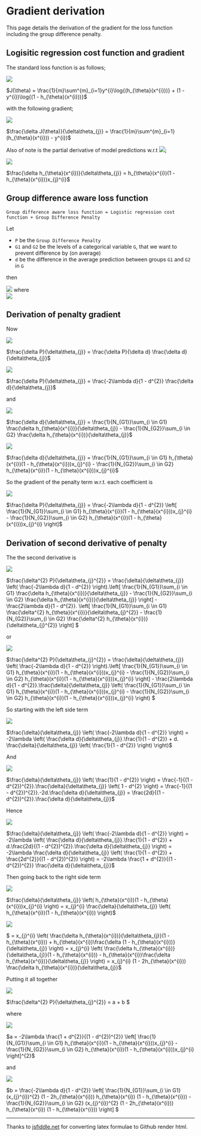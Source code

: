 # Gradient derivation

This page details the derivation of the gradient for the loss function including the group difference penalty.

## Logisitic regression cost function and gradient

The standard loss function is as follows;

<img src="https://render.githubusercontent.com/render/math?math=%24J(%5Ctheta)%20%3D%20%5Cfrac%7B1%7D%7Bm%7D%5Csum%5E%7Bm%7D_%7Bi%3D1%7Dy%5E%7Bi%7D%5Clog%7B(h_%7B%5Ctheta%7D(x%5E%7Bi%7D))%7D%20%2B%20(1%20-%20y%5E%7Bi%7D)%5Clog%7B(1%20-%20h_%7B%5Ctheta%7D(x%5E%7Bi%7D))%7D%24">

$J(\theta) = \frac{1}{m}\sum^{m}_{i=1}y^{i}\log{(h_{\theta}(x^{i}))} + (1 - y^{i})\log{(1 - h_{\theta}(x^{i}))}$

with the following gradient;

<img src="https://render.githubusercontent.com/render/math?math=%24%5Cfrac%7B%5Cdelta%20J(%5Ctheta)%7D%7B%5Cdelta%5Ctheta_%7Bj%7D%7D%20%3D%20%5Cfrac%7B1%7D%7Bm%7D%5Csum%5E%7Bm%7D_%7Bi%3D1%7D(h_%7B%5Ctheta%7D(x%5E%7Bi%7D))%20-%20y%5E%7Bi%7D)%24">

$\frac{\delta J(\theta)}{\delta\theta_{j}} = \frac{1}{m}\sum^{m}_{i=1}(h_{\theta}(x^{i})) - y^{i})$

Also of note is the partial derivative of model predictions w.r.t <img src="https://render.githubusercontent.com/render/math?math=%24%5Ctheta_%7Bj%7D%24">;

<img src="https://render.githubusercontent.com/render/math?math=%24%5Cfrac%7B%5Cdelta%20h_%7B%5Ctheta%7D(x%5E%7Bi%7D)%7D%7B%5Cdelta%5Ctheta_%7Bj%7D%7D%20%3D%20h_%7B%5Ctheta%7D(x%5E%7Bi%7D)(1%20-%20h_%7B%5Ctheta%7D(x%5E%7Bi%7D))x_%7Bj%7D%5E%7Bi%7D%24">

$\frac{\delta h_{\theta}(x^{i})}{\delta\theta_{j}} = h_{\theta}(x^{i})(1 - h_{\theta}(x^{i}))x_{j}^{i}$

## Group difference aware loss function

`Group difference aware loss function = Logistic regression cost function + Group Difference Penalty`

Let 
- `P` be the `Group Difference Penalty` 
- `G1` and `G2` be the levels of a categorical variable `G`, that we want to prevent difference by (on average)
- `d` be the difference in the average prediction between groups `G1` and `G2` in `G`

then

<img src="https://render.githubusercontent.com/render/math?math=%24P%20%3D%20%5Clambda%5Clog%7B(1%20-%20d%5E%7B2%7D)%7D%24"> where <br>
<img src="https://render.githubusercontent.com/render/math?math=%24d%20%3D%20%5Cfrac%7B1%7D%7BN_%7BG1%7D%7D%5Csum_%7Bi%20%5Cin%20G1%7Dh_%7B%5Ctheta%7D(x%5E%7Bi%7D)%20-%20%5Cfrac%7B1%7D%7BN_%7BG2%7D%7D%5Csum_%7Bi%20%5Cin%20G2%7Dh_%7B%5Ctheta%7D(x%5E%7Bi%7D)%24"> 

## Derivation of penalty gradient

Now 

<img src="https://render.githubusercontent.com/render/math?math=%24%5Cfrac%7B%5Cdelta%20P%7D%7B%5Cdelta%5Ctheta_%7Bj%7D%7D%20%3D%20%5Cfrac%7B%5Cdelta%20P%7D%7B%5Cdelta%20d%7D%20%5Cfrac%7B%5Cdelta%20d%7D%7B%5Cdelta%5Ctheta_%7Bj%7D%7D%24">

$\frac{\delta P}{\delta\theta_{j}} = \frac{\delta P}{\delta d} \frac{\delta d}{\delta\theta_{j}}$

<img src="https://render.githubusercontent.com/render/math?math=%24%5Cfrac%7B%5Cdelta%20P%7D%7B%5Cdelta%5Ctheta_%7Bj%7D%7D%20%3D%20%5Cfrac%7B-2%5Clambda%20d%7D%7B1%20-%20d%5E%7B2%7D%7D%20%5Cfrac%7B%5Cdelta%20d%7D%7B%5Cdelta%5Ctheta_%7Bj%7D%7D%24">

$\frac{\delta P}{\delta\theta_{j}} = \frac{-2\lambda d}{1 - d^{2}} \frac{\delta d}{\delta\theta_{j}}$

and

<img src="https://render.githubusercontent.com/render/math?math=%24%5Cfrac%7B%5Cdelta%20d%7D%7B%5Cdelta%5Ctheta_%7Bj%7D%7D%20%3D%20%5Cfrac%7B1%7D%7BN_%7BG1%7D%7D%5Csum_%7Bi%20%5Cin%20G1%7D%20%5Cfrac%7B%5Cdelta%20h_%7B%5Ctheta%7D(x%5E%7Bi%7D)%7D%7B%5Cdelta%5Ctheta_%7Bj%7D%7D%20-%20%5Cfrac%7B1%7D%7BN_%7BG2%7D%7D%5Csum_%7Bi%20%5Cin%20G2%7D%20%5Cfrac%7B%5Cdelta%20h_%7B%5Ctheta%7D(x%5E%7Bi%7D)%7D%7B%5Cdelta%5Ctheta_%7Bj%7D%7D%24">

$\frac{\delta d}{\delta\theta_{j}} = \frac{1}{N_{G1}}\sum_{i \in G1} \frac{\delta h_{\theta}(x^{i})}{\delta\theta_{j}} - \frac{1}{N_{G2}}\sum_{i \in G2} \frac{\delta h_{\theta}(x^{i})}{\delta\theta_{j}}$

<img src="https://render.githubusercontent.com/render/math?math=%24%5Cfrac%7B%5Cdelta%20d%7D%7B%5Cdelta%5Ctheta_%7Bj%7D%7D%20%3D%20%5Cfrac%7B1%7D%7BN_%7BG1%7D%7D%5Csum_%7Bi%20%5Cin%20G1%7D%20h_%7B%5Ctheta%7D(x%5E%7Bi%7D)(1%20-%20h_%7B%5Ctheta%7D(x%5E%7Bi%7D))x_%7Bj%7D%5E%7Bi%7D%20-%20%5Cfrac%7B1%7D%7BN_%7BG2%7D%7D%5Csum_%7Bi%20%5Cin%20G2%7D%20h_%7B%5Ctheta%7D(x%5E%7Bi%7D)(1%20-%20h_%7B%5Ctheta%7D(x%5E%7Bi%7D))x_%7Bj%7D%5E%7Bi%7D%24">

$\frac{\delta d}{\delta\theta_{j}} = \frac{1}{N_{G1}}\sum_{i \in G1} h_{\theta}(x^{i})(1 - h_{\theta}(x^{i}))x_{j}^{i} - \frac{1}{N_{G2}}\sum_{i \in G2} h_{\theta}(x^{i})(1 - h_{\theta}(x^{i}))x_{j}^{i}$

So the gradient of the penalty term w.r.t. each coefficient is

<img src="https://render.githubusercontent.com/render/math?math=%24%5Cfrac%7B%5Cdelta%20P%7D%7B%5Cdelta%5Ctheta_%7Bj%7D%7D%20%3D%20%5Cfrac%7B-2%5Clambda%20d%7D%7B1%20-%20d%5E%7B2%7D%7D%20%5Cleft%5B%20%5Cfrac%7B1%7D%7BN_%7BG1%7D%7D%5Csum_%7Bi%20%5Cin%20G1%7D%20h_%7B%5Ctheta%7D(x%5E%7Bi%7D)(1%20-%20h_%7B%5Ctheta%7D(x%5E%7Bi%7D))x_%7Bj%7D%5E%7Bi%7D%20-%20%5Cfrac%7B1%7D%7BN_%7BG2%7D%7D%5Csum_%7Bi%20%5Cin%20G2%7D%20h_%7B%5Ctheta%7D(x%5E%7Bi%7D)(1%20-%20h_%7B%5Ctheta%7D(x%5E%7Bi%7D))x_%7Bj%7D%5E%7Bi%7D%20%5Cright%5D%24">

$\frac{\delta P}{\delta\theta_{j}} = \frac{-2\lambda d}{1 - d^{2}} \left[ \frac{1}{N_{G1}}\sum_{i \in G1} h_{\theta}(x^{i})(1 - h_{\theta}(x^{i}))x_{j}^{i} - \frac{1}{N_{G2}}\sum_{i \in G2} h_{\theta}(x^{i})(1 - h_{\theta}(x^{i}))x_{j}^{i} \right]$

## Derivation of second derivative of penalty

The the second derivative is

<img src="https://render.githubusercontent.com/render/math?math=%24%5Cfrac%7B%5Cdelta%5E%7B2%7D%20P%7D%7B%5Cdelta%5Ctheta_%7Bj%7D%5E%7B2%7D%7D%20%3D%20%5Cfrac%7B%5Cdelta%7D%7B%5Cdelta%5Ctheta_%7Bj%7D%7D%20%5Cleft(%20%5Cfrac%7B-2%5Clambda%20d%7D%7B1%20-%20d%5E%7B2%7D%7D%20%5Cright).%5Cleft%5B%20%5Cfrac%7B1%7D%7BN_%7BG1%7D%7D%5Csum_%7Bi%20%5Cin%20G1%7D%20%5Cfrac%7B%5Cdelta%20h_%7B%5Ctheta%7D(x%5E%7Bi%7D)%7D%7B%5Cdelta%5Ctheta_%7Bj%7D%7D%20-%20%5Cfrac%7B1%7D%7BN_%7BG2%7D%7D%5Csum_%7Bi%20%5Cin%20G2%7D%20%5Cfrac%7B%5Cdelta%20h_%7B%5Ctheta%7D(x%5E%7Bi%7D)%7D%7B%5Cdelta%5Ctheta_%7Bj%7D%7D%20%5Cright%5D%20-%20%5Cfrac%7B2%5Clambda%20d%7D%7B1%20-%20d%5E%7B2%7D%7D.%20%5Cleft%5B%20%5Cfrac%7B1%7D%7BN_%7BG1%7D%7D%5Csum_%7Bi%20%5Cin%20G1%7D%20%5Cfrac%7B%5Cdelta%5E%7B2%7D%20h_%7B%5Ctheta%7D(x%5E%7Bi%7D)%7D%7B%5Cdelta%5Ctheta_%7Bj%7D%5E%7B2%7D%7D%20-%20%5Cfrac%7B1%7D%7BN_%7BG2%7D%7D%5Csum_%7Bi%20%5Cin%20G2%7D%20%5Cfrac%7B%5Cdelta%5E%7B2%7D%20h_%7B%5Ctheta%7D(x%5E%7Bi%7D)%7D%7B%5Cdelta%5Ctheta_%7Bj%7D%5E%7B2%7D%7D%20%5Cright%5D%20%24">

$\frac{\delta^{2} P}{\delta\theta_{j}^{2}} = \frac{\delta}{\delta\theta_{j}} \left( \frac{-2\lambda d}{1 - d^{2}} \right).\left[ \frac{1}{N_{G1}}\sum_{i \in G1} \frac{\delta h_{\theta}(x^{i})}{\delta\theta_{j}} - \frac{1}{N_{G2}}\sum_{i \in G2} \frac{\delta h_{\theta}(x^{i})}{\delta\theta_{j}} \right] - \frac{2\lambda d}{1 - d^{2}}. \left[ \frac{1}{N_{G1}}\sum_{i \in G1} \frac{\delta^{2} h_{\theta}(x^{i})}{\delta\theta_{j}^{2}} - \frac{1}{N_{G2}}\sum_{i \in G2} \frac{\delta^{2} h_{\theta}(x^{i})}{\delta\theta_{j}^{2}} \right] $

or 

<img src="https://render.githubusercontent.com/render/math?math=%24%5Cfrac%7B%5Cdelta%5E%7B2%7D%20P%7D%7B%5Cdelta%5Ctheta_%7Bj%7D%5E%7B2%7D%7D%20%3D%20%5Cfrac%7B%5Cdelta%7D%7B%5Cdelta%5Ctheta_%7Bj%7D%7D%20%5Cleft(%20%5Cfrac%7B-2%5Clambda%20d%7D%7B1%20-%20d%5E%7B2%7D%7D%20%5Cright).%5Cleft%5B%20%5Cfrac%7B1%7D%7BN_%7BG1%7D%7D%5Csum_%7Bi%20%5Cin%20G1%7D%20h_%7B%5Ctheta%7D(x%5E%7Bi%7D)(1%20-%20h_%7B%5Ctheta%7D(x%5E%7Bi%7D))x_%7Bj%7D%5E%7Bi%7D%20-%20%5Cfrac%7B1%7D%7BN_%7BG2%7D%7D%5Csum_%7Bi%20%5Cin%20G2%7D%20h_%7B%5Ctheta%7D(x%5E%7Bi%7D)(1%20-%20h_%7B%5Ctheta%7D(x%5E%7Bi%7D))x_%7Bj%7D%5E%7Bi%7D%20%5Cright%5D%20-%20%5Cfrac%7B2%5Clambda%20d%7D%7B1%20-%20d%5E%7B2%7D%7D.%5Cfrac%7B%5Cdelta%7D%7B%5Cdelta%5Ctheta_%7Bj%7D%7D%20%5Cleft(%20%5Cfrac%7B1%7D%7BN_%7BG1%7D%7D%5Csum_%7Bi%20%5Cin%20G1%7D%20h_%7B%5Ctheta%7D(x%5E%7Bi%7D)(1%20-%20h_%7B%5Ctheta%7D(x%5E%7Bi%7D))x_%7Bj%7D%5E%7Bi%7D%20-%20%5Cfrac%7B1%7D%7BN_%7BG2%7D%7D%5Csum_%7Bi%20%5Cin%20G2%7D%20h_%7B%5Ctheta%7D(x%5E%7Bi%7D)(1%20-%20h_%7B%5Ctheta%7D(x%5E%7Bi%7D))x_%7Bj%7D%5E%7Bi%7D%20%5Cright)%20%24">

$\frac{\delta^{2} P}{\delta\theta_{j}^{2}} = \frac{\delta}{\delta\theta_{j}} \left( \frac{-2\lambda d}{1 - d^{2}} \right).\left[ \frac{1}{N_{G1}}\sum_{i \in G1} h_{\theta}(x^{i})(1 - h_{\theta}(x^{i}))x_{j}^{i} - \frac{1}{N_{G2}}\sum_{i \in G2} h_{\theta}(x^{i})(1 - h_{\theta}(x^{i}))x_{j}^{i} \right] - \frac{2\lambda d}{1 - d^{2}}.\frac{\delta}{\delta\theta_{j}} \left( \frac{1}{N_{G1}}\sum_{i \in G1} h_{\theta}(x^{i})(1 - h_{\theta}(x^{i}))x_{j}^{i} - \frac{1}{N_{G2}}\sum_{i \in G2} h_{\theta}(x^{i})(1 - h_{\theta}(x^{i}))x_{j}^{i} \right) $

So starting with the left side term

<img src="https://render.githubusercontent.com/render/math?math=%24%5Cfrac%7B%5Cdelta%7D%7B%5Cdelta%5Ctheta_%7Bj%7D%7D%20%5Cleft(%20%5Cfrac%7B-2%5Clambda%20d%7D%7B1%20-%20d%5E%7B2%7D%7D%20%5Cright)%20%3D%20-2%5Clambda%20%5Cleft(%20%5Cfrac%7B%5Cdelta%20d%7D%7B%5Cdelta%5Ctheta_%7Bj%7D%7D.%5Cfrac%7B1%7D%7B1%20-%20d%5E%7B2%7D%7D%20%2B%20d.%20%5Cfrac%7B%5Cdelta%7D%7B%5Cdelta%5Ctheta_%7Bj%7D%7D%20%5Cleft(%20%5Cfrac%7B1%7D%7B1%20-%20d%5E%7B2%7D%7D%20%5Cright)%20%5Cright)%24">

$\frac{\delta}{\delta\theta_{j}} \left( \frac{-2\lambda d}{1 - d^{2}} \right) = -2\lambda \left( \frac{\delta d}{\delta\theta_{j}}.\frac{1}{1 - d^{2}} + d. \frac{\delta}{\delta\theta_{j}} \left( \frac{1}{1 - d^{2}} \right) \right)$

And 

<img src="https://render.githubusercontent.com/render/math?math=%24%5Cfrac%7B%5Cdelta%7D%7B%5Cdelta%5Ctheta_%7Bj%7D%7D%20%5Cleft(%20%5Cfrac%7B1%7D%7B1%20-%20d%5E%7B2%7D%7D%20%5Cright)%20%3D%20%5Cfrac%7B-1%7D%7B(1%20-%20d%5E%7B2%7D)%5E%7B2%7D%7D.%5Cfrac%7B%5Cdelta%7D%7B%5Cdelta%5Ctheta_%7Bj%7D%7D%20%5Cleft(%201%20-%20d%5E%7B2%7D%20%5Cright)%20%3D%20%5Cfrac%7B-1%7D%7B(1%20-%20d%5E%7B2%7D)%5E%7B2%7D%7D.-2d.%5Cfrac%7B%5Cdelta%20d%7D%7B%5Cdelta%5Ctheta_%7Bj%7D%7D%20%3D%20%5Cfrac%7B2d%7D%7B(1%20-%20d%5E%7B2%7D)%5E%7B2%7D%7D.%5Cfrac%7B%5Cdelta%20d%7D%7B%5Cdelta%5Ctheta_%7Bj%7D%7D%24">

$\frac{\delta}{\delta\theta_{j}} \left( \frac{1}{1 - d^{2}} \right) = \frac{-1}{(1 - d^{2})^{2}}.\frac{\delta}{\delta\theta_{j}} \left( 1 - d^{2} \right) = \frac{-1}{(1 - d^{2})^{2}}.-2d.\frac{\delta d}{\delta\theta_{j}} = \frac{2d}{(1 - d^{2})^{2}}.\frac{\delta d}{\delta\theta_{j}}$

Hence 

<img src="https://render.githubusercontent.com/render/math?math=%24%5Cfrac%7B%5Cdelta%7D%7B%5Cdelta%5Ctheta_%7Bj%7D%7D%20%5Cleft(%20%5Cfrac%7B-2%5Clambda%20d%7D%7B1%20-%20d%5E%7B2%7D%7D%20%5Cright)%20%3D%20-2%5Clambda%20%5Cleft(%20%5Cfrac%7B%5Cdelta%20d%7D%7B%5Cdelta%5Ctheta_%7Bj%7D%7D.%5Cfrac%7B1%7D%7B1%20-%20d%5E%7B2%7D%7D%20%2B%20d.%5Cfrac%7B2d%7D%7B(1%20-%20d%5E%7B2%7D)%5E%7B2%7D%7D.%5Cfrac%7B%5Cdelta%20d%7D%7B%5Cdelta%5Ctheta_%7Bj%7D%7D%20%5Cright)%20%3D%20-2%5Clambda%20%5Cfrac%7B%5Cdelta%20d%7D%7B%5Cdelta%5Ctheta_%7Bj%7D%7D%20%5Cleft(%20%5Cfrac%7B1%7D%7B1%20-%20d%5E%7B2%7D%7D%20%2B%20%5Cfrac%7B2d%5E%7B2%7D%7D%7B(1%20-%20d%5E%7B2%7D)%5E%7B2%7D%7D%20%5Cright)%20%3D%20-2%5Clambda%20%5Cfrac%7B1%20%2B%20d%5E%7B2%7D%7D%7B(1%20-%20d%5E%7B2%7D)%5E%7B2%7D%7D%20%5Cfrac%7B%5Cdelta%20d%7D%7B%5Cdelta%5Ctheta_%7Bj%7D%7D%24">

$\frac{\delta}{\delta\theta_{j}} \left( \frac{-2\lambda d}{1 - d^{2}} \right) = -2\lambda \left( \frac{\delta d}{\delta\theta_{j}}.\frac{1}{1 - d^{2}} + d.\frac{2d}{(1 - d^{2})^{2}}.\frac{\delta d}{\delta\theta_{j}} \right) = -2\lambda \frac{\delta d}{\delta\theta_{j}} \left( \frac{1}{1 - d^{2}} + \frac{2d^{2}}{(1 - d^{2})^{2}} \right) = -2\lambda \frac{1 + d^{2}}{(1 - d^{2})^{2}} \frac{\delta d}{\delta\theta_{j}}$

Then going back to the right side term

<img src="https://render.githubusercontent.com/render/math?math=%24%5Cfrac%7B%5Cdelta%7D%7B%5Cdelta%5Ctheta_%7Bj%7D%7D%20%5Cleft(%20h_%7B%5Ctheta%7D(x%5E%7Bi%7D)(1%20-%20h_%7B%5Ctheta%7D(x%5E%7Bi%7D))x_%7Bj%7D%5E%7Bi%7D%20%5Cright)%20%3D%20x_%7Bj%7D%5E%7Bi%7D%20%5Cfrac%7B%5Cdelta%7D%7B%5Cdelta%5Ctheta_%7Bj%7D%7D%20%5Cleft(%20h_%7B%5Ctheta%7D(x%5E%7Bi%7D)(1%20-%20h_%7B%5Ctheta%7D(x%5E%7Bi%7D))%20%5Cright)%24">

$\frac{\delta}{\delta\theta_{j}} \left( h_{\theta}(x^{i})(1 - h_{\theta}(x^{i}))x_{j}^{i} \right) = x_{j}^{i} \frac{\delta}{\delta\theta_{j}} \left( h_{\theta}(x^{i})(1 - h_{\theta}(x^{i})) \right)$

<img src="https://render.githubusercontent.com/render/math?math=%24%20%3D%20x_%7Bj%7D%5E%7Bi%7D%20%5Cleft(%20%5Cfrac%7B%5Cdelta%20h_%7B%5Ctheta%7D(x%5E%7Bi%7D)%7D%7B%5Cdelta%5Ctheta_%7Bj%7D%7D(1%20-%20h_%7B%5Ctheta%7D(x%5E%7Bi%7D))%20%2B%20h_%7B%5Ctheta%7D(x%5E%7Bi%7D)%5Cfrac%7B%5Cdelta%20(1%20-%20h_%7B%5Ctheta%7D(x%5E%7Bi%7D))%7D%7B%5Cdelta%5Ctheta_%7Bj%7D%7D%20%5Cright)%20%3D%20x_%7Bj%7D%5E%7Bi%7D%20%5Cleft(%20%5Cfrac%7B%5Cdelta%20h_%7B%5Ctheta%7D(x%5E%7Bi%7D)%7D%7B%5Cdelta%5Ctheta_%7Bj%7D%7D(1%20-%20h_%7B%5Ctheta%7D(x%5E%7Bi%7D))%20-%20h_%7B%5Ctheta%7D(x%5E%7Bi%7D)%5Cfrac%7B%5Cdelta%20h_%7B%5Ctheta%7D(x%5E%7Bi%7D)%7D%7B%5Cdelta%5Ctheta_%7Bj%7D%7D%20%5Cright)%20%3D%20x_%7Bj%7D%5E%7Bi%7D%20(1%20-%202h_%7B%5Ctheta%7D(x%5E%7Bi%7D))%20%5Cfrac%7B%5Cdelta%20h_%7B%5Ctheta%7D(x%5E%7Bi%7D)%7D%7B%5Cdelta%5Ctheta_%7Bj%7D%7D%24">

$ = x_{j}^{i} \left( \frac{\delta h_{\theta}(x^{i})}{\delta\theta_{j}}(1 - h_{\theta}(x^{i})) + h_{\theta}(x^{i})\frac{\delta (1 - h_{\theta}(x^{i}))}{\delta\theta_{j}} \right) = x_{j}^{i} \left( \frac{\delta h_{\theta}(x^{i})}{\delta\theta_{j}}(1 - h_{\theta}(x^{i})) - h_{\theta}(x^{i})\frac{\delta h_{\theta}(x^{i})}{\delta\theta_{j}} \right) = x_{j}^{i} (1 - 2h_{\theta}(x^{i})) \frac{\delta h_{\theta}(x^{i})}{\delta\theta_{j}}$

Putting it all together

<img src="https://render.githubusercontent.com/render/math?math=%24%5Cfrac%7B%5Cdelta%5E%7B2%7D%20P%7D%7B%5Cdelta%5Ctheta_%7Bj%7D%5E%7B2%7D%7D%20%3D%20a%20%2B%20b%20%24">

$\frac{\delta^{2} P}{\delta\theta_{j}^{2}} = a + b $

where

<img src="https://render.githubusercontent.com/render/math?math=%24a%20%3D%20-2%5Clambda%20%5Cfrac%7B1%20%2B%20d%5E%7B2%7D%7D%7B(1%20-%20d%5E%7B2%7D)%5E%7B2%7D%7D%20%5Cleft%5B%20%5Cfrac%7B1%7D%7BN_%7BG1%7D%7D%5Csum_%7Bi%20%5Cin%20G1%7D%20h_%7B%5Ctheta%7D(x%5E%7Bi%7D)(1%20-%20h_%7B%5Ctheta%7D(x%5E%7Bi%7D))x_%7Bj%7D%5E%7Bi%7D%20-%20%5Cfrac%7B1%7D%7BN_%7BG2%7D%7D%5Csum_%7Bi%20%5Cin%20G2%7D%20h_%7B%5Ctheta%7D(x%5E%7Bi%7D)(1%20-%20h_%7B%5Ctheta%7D(x%5E%7Bi%7D))x_%7Bj%7D%5E%7Bi%7D%20%5Cright%5D%5E%7B2%7D%24">

$a = -2\lambda \frac{1 + d^{2}}{(1 - d^{2})^{2}} \left[ \frac{1}{N_{G1}}\sum_{i \in G1} h_{\theta}(x^{i})(1 - h_{\theta}(x^{i}))x_{j}^{i} - \frac{1}{N_{G2}}\sum_{i \in G2} h_{\theta}(x^{i})(1 - h_{\theta}(x^{i}))x_{j}^{i} \right]^{2}$

and 

<img src="https://render.githubusercontent.com/render/math?math=%24b%20%3D%20%5Cfrac%7B-2%5Clambda%20d%7D%7B1%20-%20d%5E%7B2%7D%7D%20%5Cleft%5B%20%5Cfrac%7B1%7D%7BN_%7BG1%7D%7D%5Csum_%7Bi%20%5Cin%20G1%7D%20(x_%7Bj%7D%5E%7Bi%7D)%5E%7B2%7D%20(1%20-%202h_%7B%5Ctheta%7D(x%5E%7Bi%7D))%20h_%7B%5Ctheta%7D(x%5E%7Bi%7D)%20(1%20-%20h_%7B%5Ctheta%7D(x%5E%7Bi%7D))%20-%20%5Cfrac%7B1%7D%7BN_%7BG2%7D%7D%5Csum_%7Bi%20%5Cin%20G2%7D%20(x_%7Bj%7D%5E%7Bi%7D)%5E%7B2%7D%20(1%20-%202h_%7B%5Ctheta%7D(x%5E%7Bi%7D))%20h_%7B%5Ctheta%7D(x%5E%7Bi%7D)%20(1%20-%20h_%7B%5Ctheta%7D(x%5E%7Bi%7D))%20%5Cright%5D%20%24">

$b = \frac{-2\lambda d}{1 - d^{2}} \left[ \frac{1}{N_{G1}}\sum_{i \in G1} (x_{j}^{i})^{2} (1 - 2h_{\theta}(x^{i})) h_{\theta}(x^{i}) (1 - h_{\theta}(x^{i})) - \frac{1}{N_{G2}}\sum_{i \in G2} (x_{j}^{i})^{2} (1 - 2h_{\theta}(x^{i})) h_{\theta}(x^{i}) (1 - h_{\theta}(x^{i})) \right] $

----

Thanks to [jsfiddle.net](https://jsfiddle.net/8ndx694g/) for converting latex formulae to Github render html. 
